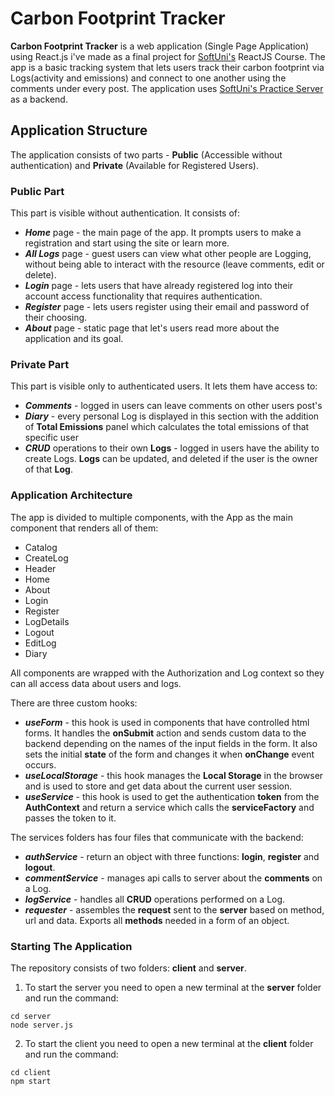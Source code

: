 # Carbon Footprint Tracker

**Carbon Footprint Tracker** is a web application (Single Page Application) using React.js i've made as a final project for [SoftUni's](https://softuni.bg/) ReactJS Course. The app is a basic tracking system that lets users track their carbon footprint via Logs(activity and emissions) and connect to one another using the comments under every post. The application uses [SoftUni's Practice Server](https://github.com/softuni-practice-server/softuni-practice-server) as a backend.

## Application Structure
The application consists of two parts - **Public** (Accessible without authentication) and **Private** (Available for Registered Users).

 ### Public Part

 This part is visible without authentication. It consists of: 
 - ***Home*** page - the main page of the app. It  prompts users to make a registration and start using the site or learn more.
 - ***All Logs*** page - guest users can view what other people are Logging, without being able to interact with the resource (leave comments, edit or delete).
 - ***Login*** page - lets users that have already registered log into their account access functionality that requires authentication.
 - ***Register*** page - lets users register using their email and password of their choosing.
 - ***About*** page - static page that let's users read more about the application and its goal.

 ### Private Part
 This part is visible only to authenticated users. It lets them have access to:
 - ***Comments*** - logged in users can leave comments on other users post's
 - ***Diary*** - every personal Log is displayed in this section with the addition of **Total Emissions** panel which calculates the total emissions of that specific user
 - ***CRUD*** operations to their own **Logs** - logged in users have the ability to create Logs. **Logs** can be updated, and deleted if the user is the owner of that **Log**.
 

 ### Application Architecture
The app is divided to multiple components, with the App as the main component that renders all of them:
- Catalog
- CreateLog
- Header
- Home
- About
- Login
- Register
- LogDetails
- Logout
- EditLog
- Diary

All components are wrapped with the Authorization and Log context so they can all access data about users and logs. 

There are three custom hooks: 
 - ***useForm*** - this hook is used in components that have controlled html forms. It handles the **onSubmit** action and sends custom data to the backend depending on the names of the input fields in the form. It also sets the initial **state** of the form and changes it when **onChange** event occurs.
 - ***useLocalStorage*** - this hook manages the **Local Storage** in the browser and is used to store and get data about the current user session.
 - ***useService*** - this hook is used to get the authentication **token** from the **AuthContext** and return a service which calls the **serviceFactory** and passes the token to it.

 The services folders has four files that communicate with the backend:
 - ***authService*** - return an object with three functions: **login**, **register** and **logout**.
 - ***commentService*** - manages api calls to server about the **comments** on a Log.
 - ***logService*** - handles all **CRUD** operations performed on a Log.
 - ***requester*** - assembles the **request** sent to the **server** based on method, url and data. Exports all **methods** needed in a form of an object.



 ### Starting The Application
 The repository consists of two folders: **client** and **server**.

1. To start the server you need to open a new terminal at the **server** folder and run the command:

```console
cd server
node server.js
```

2. To start the client you need to open a new terminal at the **client** folder and run the command:

```console
cd client
npm start
```
 
 
 